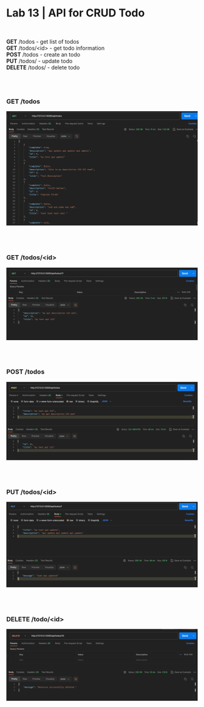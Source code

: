 # Lab 13 | API for CRUD Todo
<br>

<b>GET</b> /todos - get list of todos <br>
<b>GET</b> /todos/\<id> - get todo information <br>
<b>POST</b> /todos  - create an  todo <br>
<b>PUT</b> /todos/<id> - update todo <br>
<b>DELETE</b> /todos/<id> - delete todo <br>


<br><br>

### GET /todos
![photo](Screenshots/api%20get%20todos.png)

<br><br>

### GET /todos/\<id> 
![photo](Screenshots/api%20get%20todos%20id.png)

<br><br>

### POST /todos
![photo](Screenshots/api%20post%20todo.png)

<br><br>

### PUT /todos/\<id>
![photo](Screenshots/api%20put%20todos.png)

<br><br>

### DELETE /todo/\<id>
![photo](Screenshots/api%20delete%20todos.png)